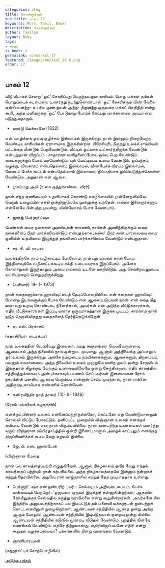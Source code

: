 ```yaml
---
categories: blog
title: சொன்னார்கள்
sub_title: பாகம் 12
keywords: More, Tamil, Books
description: சொன்னார்கள்
author: Tamilan
layout: Ruby
tags:
- சுரதா
is_book: 1
permalink: sonnarkal_17
featured: /images/noolkal_96_6.png
order: 17
---
```



## பாகம் 12

வீடு வீடாகச் சென்று 'ஓட்' சேகரிப்பது பெருந்தவறான காரியம். பொது மக்கள் தங்கள் பொறுப்பைக் கடமையை உணர்ந்து நடந்துகொண்டால் ‘ஓட்’ சேகரிக்கும் வீண் வேலை ஏன்?பயனற்ற- உயரிய குண நலன் அற்ற- திறனற்ற ஒருவரை மக்கட் பிரதிநிதி என்று கூறி, அந்த மனிதருக்கு ’ஓட்’ போடுமாறு போய்க் கேட்பது வாக்காளரை அவமானப் படுத்துவதாகும்.

  * லார்டு மெக்காலே (1832)

என் வாழ்க்கை ஓய்வு ஒழிச்சல் இல்லாமல் இருக்கிறது. நான் இன்னும் நிறைவேற்ற வேண்டிய காரியங்கள் ஏராளமாக இருக்கின்றன. பிரேசியரிடமிருந்து உலகச் சாம்பியன் பட்டத்தை மீண்டும் பெறவேண்டும். வீட்டில் ஓய்வாக உட்கார்ந்திருக்க வேண்டும் என்பதுதான் விருப்பம் . சாதாரண மனிதனைப்போல் ஓய்வு பெற வேண்டும். கடைகளுக்குப் போய் வரவேண்டும். புல் வெட்டியபடி உலவ வேண்டும். ஒப்பந்தம், வழக்கு, விவகாரம் என்பதெல்லாம் இல்லாமல், வீண்பேச்சு விரயம் இல்லாமல், மேடைப் பேச்சு கூட்டம் என்பதெல்லாம் இல்லாமல், நிம்மதியாக ஒய்வெடுத்துக்கொள்ள வேண்டும். அதுதான் என் ஆசை.

  * முகம்மது அலி (உலக குத்துச்சண்டை வீரர்)

நான் எந்த ஏணியையும் உதவியாகக் கொண்டு வாழ்க்கையில் முன்னேறவில்லே. வெறும் உழைப்பின் சக்தி ஒன்றினாலேயே முன்னுக்கு வந்தேன். எல்லா இளைஞர்களும் என்னேயே பின்பற்ற முயன்று, வீண்மோசம் போக வேண்டாம்.

  * ஜார்ஜ் பெர்னார்ட்ஷா

பெண்கள் வைர நகைகள் அணிவதன் காரணம்,தாங்கள் அணிந்திருக்கும் வைர நகைகளைப் பிறர் பார்க்கவேண்டும் என்பதற்காக அல்ல! பிறர் கண் பார்வையை வைர ஒளியின் உதவியால் இழுத்துத் தங்களைப் பார்க்கச்செய்ய வேண்டும் என்பதுதான்.

  * சர். சி. வி. ராமன்

உலகத்திற்கே நாம் வழிகாட்டிப் போவோம்; நாம் புது உலகம் காண்போம். இந்தியாவுக்கே வழிகாட்டக்கூடிய சக்தி உடையவராக இருப்போம். அனேக கோளாறுகள் இருந்தாலும் அவை எல்லாம் உடனே மாறிவிடும். அது செய்கிறவனுடைய லட்சியத்தைப் பொறுத்திருக்கிறது.

  * பெரியார்) 19- 1- 1973)

நான் கதைகளுக்காக ஹாலிவுட்டைத் தேடிப்போவதில்லை. என் கதைகள் ஹாலிவுட் போன்ற இடங்களுக்குப் போக வேண்டும் என ஆசைப்படுபவன் நான். என் கதை மீது யாராவது உறவு கொண்டாட நினைத்தால், அவர்கள் என் அடுத்த வீட்டுக்காரர்கள், எதிர் வீட்டுக்காரர்கள் இப்படி யாராக ஒருவராகத்தான் இருக்க முடியும். காரணம் நான் நடுத் தெருவிலிருந்து கதைகளைத் தேர்ந்தெடுக்கிறேன்

  * ஏ. எஸ். பிரகாசம்

(கதாசிரியர்- டைரக்டர்)

நாம் உலகத்தின் வெவ்வேறு இனங்கள். நமது சுயநலங்கள் வெவ்வேறானவை. ஆகையால் அந்த நிலையில் நாம் ஒன்றுபட முடியாது. ஆனால் அந்நிலைக்கு அப்பாலும் ஓர் உலகம் இருக்கிறது. அங்கே நம்முடைய நம்பிக்கைகளும், ஆசைகளும், திறமையும், பலனும் சமமானவை. அந்த நிலையில் உலகம் முழுதுமே மனித குலம் ஒன்று சேருமிடம் இங்குதான் கிழக்கும் மேற்கும் உண்மையிலேயே ஒன்று சேருகின்றன. எதிர் காலத்தில் சத்தியத்துக்காகவும் அன்புக்காகவும் பயணம் செய்பவர்கள் இளமையான ரோம் நகரத்தின் மனதில் ஆதரவு பெறும்படி என்னால் செய்ய முடிந்தால், நான் என்னை அதிருஷ்டசாலியாக எண்ணிக் கொள்வேன்.

  * கவி ரவீந்திர நாத் தாகூர் (10- 6- 1926)

(ரோம் பல்கலைக் கழகத்தில்)

எனக்குப் பின்னர் உலகம் என்னைப்பற்றி நல்லதோ, கெட்டதோ எது வேண்டுமானலும் சொல்லி விட்டுப் போகட்டும். தனிப்பட்ட முறையில் விஞ்ஞான உலகம் எனக்குக் கவிபாட வேண்டும் என நான் விரும்பவில்லை. நான் கண்டறிந்த உண்மைகள் வளர்ந்து வரும் விஞ்ஞான சம்பிரதாயத்தில் ஒன்றி இணையுமானால் அதைக் காட்டிலும் எனக்குத் திருப்தியளிக்கக் கூடிய வேறு எதுவும் இல்லை

  * ஜே. பி. எஸ். ஹால்டேன்

(விஞ்ஞான மேதை

நான் பல காலத்தைப்பற்றி எழுதுகிறேன். ஆனால் நிகழ்காலம் தவிர வேறு எந்தக் காலத்தைப் பற்றியும் நான் கற்பதில்லை. அந்த நிகழ்காலத்தையே இன்னும் நன்றாகக் கற்றுத் தேரவில்லை. அதுவே என் வாழ்நாளில் கற்றுத் தேற முடியாததாக உள்ளது.

  * பெர்னார்ட் ஷா என் நண்பரிற் பலர் - செல்வமும் அறிவுடைமையும், பேச்சு வன்மையும் பெற்றாேர். ‘ஒருவரை ஒருவர் இடித்துத் தள்ளுகின்றார்கள்; ஆதலின் கோயிலுக்குச் செல்வதில் கருத்து வரவில்லை என்று கூறுகின்றார்கள். அவர்களே சில இந்திரிய அனுபவத்திற்காகப் பல இடிபட்டுத் தம் மனைவி மக்களுடன் துன்புற்றுக் கொட்டகையினுள் நுழைகிறார்கள். ஆண்டவன் சந்நிதியில் ஆகாத ஒன்று அங்கு ஆகும் போலும்! ஆண்டவன் சந்நிதியில் இடிபடுதலால் குறைவு ஒன்று மில்லை ஆண்டவன் சந்நிதியில் நடுவில் மூன்றடி விடுதல் வேண்டும். புறத்தில் நின்றே வணங்கல் வேண்டும். எதிரே நிற்றலாகாது. எதிரிலிருப்பவனே எதிரி என்று கூறுதல் வழக்கமல்லவா? பக்கங்களில் நின்று வணங்கல் வேண்டும்.

  * ஞானியாரடிகள்

(கந்தர்சட்டிச் சொற்பொழிவில்)

[அடுத்த பக்கம்](sonnarkal_18)